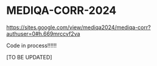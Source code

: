 # MEDIQA-CORR-2024
https://sites.google.com/view/mediqa2024/mediqa-corr?authuser=0#h.669mrccvf2va

Code in process!!!!!!

[TO BE UPDATED]
